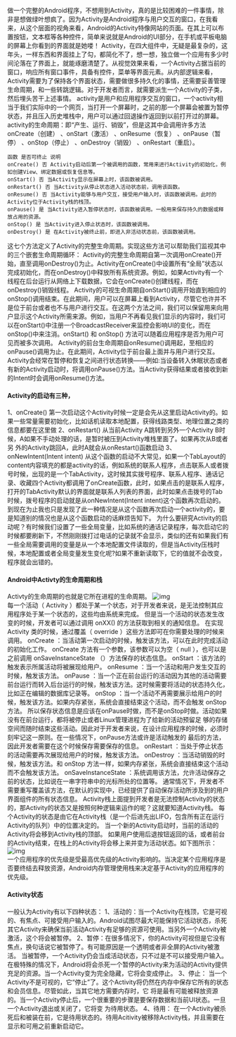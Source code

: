 做一个完整的Android程序，不想用到Activity，真的是比较困难的一件事情，除非是想做绿叶想疯了。因为Activity是Android程序与用户交互的窗口，在我看来，从这个层面的视角来看，Android的Activity特像网站的页面。在其上可以布置按钮，文本框等各种控件，简单来说就是Android的UI部分，在手机或平板电脑的屏幕上你看到的界面就是她喽！
Activity，在四大组件中，无疑是最复杂的，这年头，一样东西和界面挂上了勾，都简化不了，想一想，独立做一个应用有多少时间沦落在了界面上，就能琢磨清楚了。从视觉效果来看，一个Activity占据当前的窗口，响应所有窗口事件，具备有控件，菜单等界面元素。从内部逻辑来看，Activity需要为了保持各个界面状态，需要做很多持久化的事情，还需要妥善管理生命周期，和一些转跳逻辑。对于开发者而言，就需要派生一个Activity的子类，然后埋头苦干上述事情。
activity是用户和应用程序交互的窗口，一个activity相当于我们实际中的一个网页，当打开一个屏幕时，之前的那一个屏幕会被置为暂停状态，并且压入历史堆栈中，用户可以通过回退操作返回到以前打开过的屏幕。activity的生命周期：即“产生、运行、销毁”，但是这其中会调用许多方法onCreate（创建） 、onStart（激活） 、onResume（恢复） 、onPause（暂停） 、onStop（停止） 、onDestroy（销毁） 、onRestart（重启）。
```  
函数 是否可终止 说明 
onCreate() 否 Activity启动后第一个被调用的函数，常用来进行Activity的初始化，例如创建View、绑定数据或恢复信息等。 
onStart() 否 当Activity显示在屏幕上时，该函数被调用。 
onRestart() 否 当Activity从停止状态进入活动状态前，调用该函数。 
onResume() 否 当Activity能够与用户交互，接受用户输入时，该函数被调用。此时的Activity位于Activity栈的栈顶。 
onPause() 是 当Activity进入暂停状态时，该函数被调用。一般用来保存持久的数据或释放占用的资源。 
onStop() 是 当Activity进入停止状态时，该函数被调用。 
onDestroy() 是 在Activity被终止前，即进入非活动状态前，该函数被调用。
```
这七个方法定义了Activity的完整生命周期。实现这些方法可以帮助我们监视其中的三个嵌套生命周期循环：
Activity的完整生命周期自第一次调用onCreate()开始，直至调用onDestroy()为止。Activity在onCreate()中设置所有“全局”状态以完成初始化，而在onDestroy()中释放所有系统资源。例如，如果Activity有一个线程在后台运行从网络上下载数据，它会在onCreate()创建线程，而在 onDestroy()销毁线程。
Activity的可视生命周期自onStart()调用开始直到相应的onStop()调用结束。在此期间，用户可以在屏幕上看到Activity，尽管它也许并不是位于前台或者也不与用户进行交互。在这两个方法之间，我们可以保留用来向用户显示这个Activity所需来源。例如，当用户不再看见我们显示的内容时，我们可以在onStart()中注册一个BroadcastReceiver来监控会影响UI的变化，而在onStop()中来注消。onStart() 和 onStop() 方法可以随着应用程序是否为用户可见而被多次调用。
Activity的前台生命周期自onResume()调用起，至相应的onPause()调用为止。在此期间，Activity位于前台最上面并与用户进行交互。Activity会经常在暂停和恢复之间进行状态转换——例如:当设备转入休眠状态或者有新的Activity启动时，将调用onPause()方法。当Activity获得结果或者接收到新的Intent时会调用onResume()方法。
#### Activity的启动有三种，
1、onCreate()
第一次启动这个Activity时候一定是会先从这里启动Activity的。如果一些常量需要初始化，比如话机读取本地配置，获得线路类型、地理位置之类的信息都要在这里做
2、onRestart()
从当前Activity  A跳转到另外一个Activity  B时候，A如果不手动处理的话，是暂时被压到Activity堆栈里面了。如果再次从B或者另
外的Activity跳回A，此时A就会从onRestart()函数启动
3、onNewIntent(Intent intent)
从这个函数的启动不大常见，如果一个TabLayout的content内容填充的都是activity的话，例如系统的联系人程序，点击联系人或者拨号时候，出现的是一个TabActivity，这时候其实拨号程序、联系人程序、通话记录、收藏四个Activity都调用了onCreate函数，此时，如果点击的是联系人程序，打开的TabActivity默认的界面就是联系人列表的界面，此时如果点击拨号的Tab时候，拨号程序的启动就是从onNewIntent(Intent intent)这个函数再次启动的。到现在为止我也只是发现了此一种情况是从这个函数再次启动一个activity的，要是知道别的情况也是从这个函数启动的话麻烦告知下。
为什么要研究Activity的启动呢？有时候我们设置了一些全局变量，比如系统的通话记录程序，每次启动它的时候都要刷新下，不然刚刚拨打过电话的记录就不会显示，类似的还有如果我们有一些全局需要调用的变量是从一个本地配置文件读取的，但是当Activity压栈时候，本地配置或者全局变量发生变化呢?如果不重新读取下，它的值就不会改变，程序就会出错的。
#### Android中Activty的生命周期和栈
Activty的生命周期的也就是它所在进程的生命周期。
![img](P)  
每一个活动（ Activity ）都处于某一个状态，对于开发者来说，是无法控制其应用程序处于某一个状态的，这些均由系统来完成。
但是当一个活动的状态发生改变的时候，开发者可以通过调用 onXX() 的方法获取到相关的通知信息。
在实现 Activity 类的时候，通过覆盖（ override ）这些方法即可在你需要处理的时候来调用。
onCreate ：当活动第一次启动的时候，触发该方法，可以在此时完成活动的初始化工作。
onCreate 方法有一个参数，该参数可以为空（ null ），也可以是之前调用 onSaveInstanceState （）方法保存的状态信息。
onStart ：该方法的触发表示所属活动将被展现给用户。
onResume ：当一个活动和用户发生交互的时候，触发该方法。
onPause ：当一个正在前台运行的活动因为其他的活动需要前台运行而转入后台运行的时候，触发该方法。这时候需要将活动的状态持久化，比如正在编辑的数据库记录等。
onStop ：当一个活动不再需要展示给用户的时候，触发该方法。如果内存紧张，系统会直接结束这个活动，而不会触发 onStop 方法。 所以保存状态信息是应该在onPause时做，而不是onStop时做。活动如果没有在前台运行，都将被停止或者Linux管理进程为了给新的活动预留足 够的存储空间而随时结束这些活动。因此对于开发者来说，在设计应用程序的时候，必须时刻牢记这一原则。在一些情况下，onPause方法或许是活动触发的 最后的方法，因此开发者需要在这个时候保存需要保存的信息。
onRestart ：当处于停止状态的活动需要再次展现给用户的时候，触发该方法。
onDestroy ：当活动销毁的时候，触发该方法。和 onStop 方法一样，如果内存紧张，系统会直接结束这个活动而不会触发该方法。
onSaveInstanceState ：系统调用该方法，允许活动保存之前的状态，比如说在一串字符串中的光标所处的位置等。
通常情况下，开发者不需要重写覆盖该方法，在默认的实现中，已经提供了自动保存活动所涉及到的用户界面组件的所有状态信息。
Activity栈上面提到开发者是无法控制Activity的状态的，那Activity的状态又是按照何种逻辑来运作的呢？这就要知道Activity栈。
每个Activity的状态是由它在Activity栈（是一个后进先出LIFO，包含所有正在运行Activity的队列）中的位置决定的。
当一个新的Activity启动时，当前的活动的Activity将会移到Activity栈的顶部。
如果用户使用后退按钮返回的话，或者前台的Activity结束，在栈上的Activity将会移上来并变为活动状态。如下图所示：
![img](P)  
一个应用程序的优先级是受最高优先级的Activity影响的。当决定某个应用程序是否要终结去释放资源，Android内存管理使用栈来决定基于Activity的应用程序的优先级。
#### Activity状态
一般认为Activity有以下四种状态：
1、活动的：当一个Activity在栈顶，它是可视的、有焦点、可接受用户输入的。Android试图尽最大可能保持它活动状态，杀死其它Activity来确保当前活动Activity有足够的资源可使用。当另外一个Activity被激活，这个将会被暂停。
2、暂停：在很多情况下，你的Activity可视但是它没有焦点，换句话说它被暂停了。有可能原因是一个透明或者非全屏的Activity被激活。
当被暂停，一个Activity仍会当成活动状态，只不过是不可以接受用户输入。在极特殊的情况下，Android将会杀死一个暂停的Activity来为活动的Activity提供充足的资源。当一个Activity变为完全隐藏，它将会变成停止。
3、停止： 当一个Activity不是可视的，它“停止”了。这个Activity将仍然在内存中保存它所有的状态和会员信息。尽管如此，当其它地方需要内存时，它 将是最有可能被释放资源的。当一个Activity停止后，一个很重要的步骤是要保存数据和当前UI状态。一旦一个Activity退出或关闭了，它将变 为待用状态。
4、待用： 在一个Activity被杀死后和被装在前，它是待用状态的。待用Acitivity被移除Activity栈，并且需要在显示和可用之前重新启动它。
